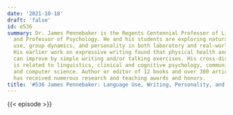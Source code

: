 ```yaml
---
date: '2021-10-18'
draft: 'false'
id: e536
summary: Dr. James Pennebaker is the Regents Centennial Professor of Liberal Arts
  and Professor of Psychology. He and his students are exploring natural language
  use, group dynamics, and personality in both laboratory and real-world settings.
  His earlier work on expressive writing found that physical health and work performance
  can improve by simple writing and/or talking exercises. His cross-disciplinary research
  is related to linguistics, clinical and cognitive psychology, communications, medicine,
  and computer science. Author or editor of 12 books and over 300 articles, Pennebaker
  has received numerous research and teaching awards and honors.
title: '#536 James Pennebaker: Language Use, Writing, Personality, and Stories'
---
```

{{< episode >}}
